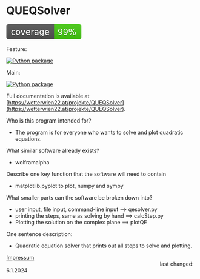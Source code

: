 # QUEQSolver

![Coverage Image](./coverage.svg)

Feature:

[![Python package](https://github.com/josef223/QUEQSolver/actions/workflows/workflow_01.yml/badge.svg?branch=feature)](https://github.com/josef223/QUEQSolver/actions/workflows/workflow_01.yml)

Main:

[![Python package](https://github.com/josef223/QUEQSolver/actions/workflows/workflow_01.yml/badge.svg?branch=main)](https://github.com/josef223/QUEQSolver/actions/workflows/workflow_01.yml)


Full documentation is available at [https://wetterwien22.at/projekte/QUEQSolver](https://wetterwien22.at/projekte/QUEQSolver).


Who is this program intended for?

- The program is for everyone who wants to solve and plot quadratic equations.

What similar software already exists?

- wolframalpha

Describe one key function that the software will need to contain

- matplotlib.pyplot to plot, numpy and sympy

What smaller parts can the software be broken down into?

- user input, file input, command-line input ==> qesolver.py
- printing the steps, same as solving by hand ==> calcStep.py
- Plotting the solution on the complex plane ==> plotQE

One sentence description:

- Quadratic equation solver that prints out all steps to solve and plotting.

[Impressum](https://wetterwien22.at/impressum.html) &nbsp;&nbsp;&nbsp;&nbsp;&nbsp;&nbsp;&nbsp;&nbsp;&nbsp;&nbsp;&nbsp;&nbsp;&nbsp;&nbsp;&nbsp;&nbsp;&nbsp;&nbsp;&nbsp;&nbsp;&nbsp;&nbsp;&nbsp;&nbsp;&nbsp;&nbsp;&nbsp;&nbsp;&nbsp;&nbsp;&nbsp;&nbsp;&nbsp;&nbsp;&nbsp;&nbsp;&nbsp;&nbsp;&nbsp;&nbsp;&nbsp;&nbsp;&nbsp;&nbsp;&nbsp;&nbsp;&nbsp;&nbsp;&nbsp;&nbsp;&nbsp;&nbsp;&nbsp;&nbsp;&nbsp;&nbsp;&nbsp;&nbsp;&nbsp;&nbsp;&nbsp;&nbsp;&nbsp;&nbsp;&nbsp;&nbsp;&nbsp;&nbsp;&nbsp;&nbsp;&nbsp;&nbsp;&nbsp;&nbsp;&nbsp;&nbsp;&nbsp;&nbsp;&nbsp;&nbsp;&nbsp;&nbsp;&nbsp;&nbsp;&nbsp;&nbsp;&nbsp;&nbsp;&nbsp;&nbsp;&nbsp;&nbsp;&nbsp;&nbsp;&nbsp;&nbsp;&nbsp;&nbsp;&nbsp;&nbsp;&nbsp;&nbsp;&nbsp;last changed: 6.1.2024


